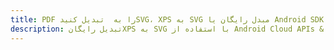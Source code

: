 ---title: PDF را به  تبدیل کنیدSVG، XPS به SVG مبدل رایگان یا Android SDKdescription: تبدیل رایگانXPS به SVG با استفاده از Android Cloud APIs & SDK همچنین اسناد PDF را در Cloud ایجاد، ویرایش و رندر کنید.---